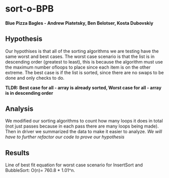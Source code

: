 # sort-o-BPB

#### Blue Pizza Bagles - Andrew Piatetsky, Ben Belotser, Kosta Dubovskiy

## Hypothesis

Our hypothises is that all of the sorting algorithms we are testing have the same worst and best cases. The worst case scenario is that the list is in descending order (greatest to least), this is because the algorithm must use the maximum number ofloops to place since each item is on the other extreme. The best case is if the list is sorted, since there are no swaps to be done and only checks to do. 

**TLDR: Best case for all - array is already sorted, Worst case for all - array is in descending order**


## Analysis

We modified our sorting algorithms to count how many loops it does in total (not just passes because in each pass there are many loops being made). Then in driver we summarized the data to make it easier to analyze. *We will have to further refactor our code to prove our hypothesis*

## Results

  
Line of best fit equation for worst case scenario for InsertSort and BubbleSort: O(n)= 760.8 * 1.01^n.

 

